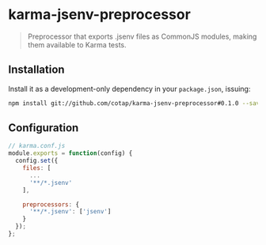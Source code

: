 # karma-jsenv-preprocessor

> Preprocessor that exports .jsenv files as CommonJS modules, making them available to Karma tests.

## Installation

Install it as a development-only dependency in your `package.json`, issuing:
```bash
npm install git://github.com/cotap/karma-jsenv-preprocessor#0.1.0 --save-dev
```

## Configuration
```js
// karma.conf.js
module.exports = function(config) {
  config.set({
    files: [
      ...
      '**/*.jsenv'
    ],

    preprocessors: {
      '**/*.jsenv': ['jsenv']
    }
  });
};
```

[homepage]: http://karma-runner.github.com
